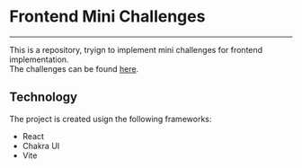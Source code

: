 # Frontend Mini Challenges
---
This is a repository, tryign to implement mini challenges for frontend implementation.  
The challenges can be found [here](https://github.com/sadanandpai/frontend-mini-challenges/).  
  
## Technology
The project is created usign the following frameworks:
* React
* Chakra UI
* Vite
